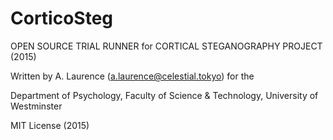 # CorticoSteg
OPEN SOURCE TRIAL RUNNER for CORTICAL STEGANOGRAPHY PROJECT (2015)

Written by A. Laurence (a.laurence@celestial.tokyo) for the

Department of Psychology, Faculty of Science & Technology, University of Westminster

MIT License (2015)
